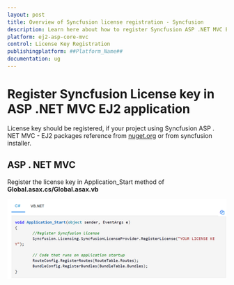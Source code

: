 ```yaml
---
layout: post
title: Overview of Syncfusion license registration - Syncfusion
description: Learn here about how to register Syncfusion ASP .NET MVC EJ2 license key for ASP .NET MVC EJ2 application for license validation.
platform: ej2-asp-core-mvc
control: License Key Registration
publishingplatform: ##Platform_Name##
documentation: ug
---
```


# Register Syncfusion License key in ASP .NET MVC EJ2 application

License key should be registered, if your project using Syncfusion ASP . NET MVC - EJ2 packages reference from [nuget.org](https://www.nuget.org/packages?q=syncfusion) or from syncfusion installer.

## ASP . NET MVC

Register the license key in Application_Start method of **Global.asax.cs/Global.asax.vb**

![License Key Register](images\key-register.png)